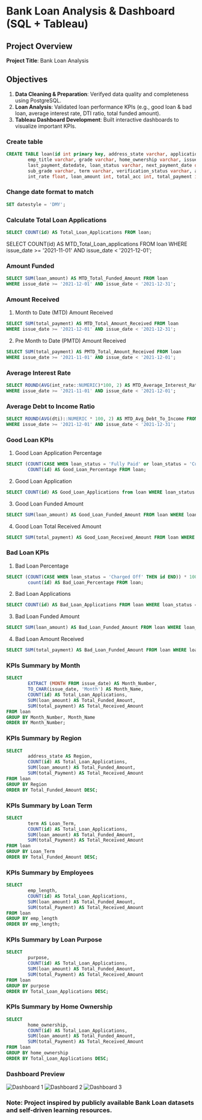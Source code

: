 # Bank Loan Analysis & Dashboard (SQL + Tableau)

## Project Overview

**Project Title**: Bank Loan Analysis

## Objectives

1. **Data Cleaning & Preparation**: Verifyed data quality and completeness using PostgreSQL.
2. **Loan Analysis**: Validated loan performance KPIs (e.g., good loan & bad loan, average interest rate, DTI ratio, total funded amount).
3. **Tableau Dashboard Development**: Built interactive dashboards to visualize important KPIs.

### Create table

```sql
CREATE TABLE loan(id int primary key, address_state varchar, application_type varchar, emp_length varchar, 
		emp_title varchar, grade varchar, home_ownership varchar, issue_date date, last_credit_pull_date date, 
		last_payment_datedate, loan_status varchar, next_payment_date date, member_id int, purpose varchar, 
		sub_grade varchar, term varchar, verification_status varchar, annual_income float, dti float, installment float, 
		int_rate float, loan_amount int, total_acc int, total_payment int);
```

### Change date format to match
```sql
SET datestyle = 'DMY';
```

### Calculate Total Loan Applications
```sql
SELECT COUNT(id) AS Total_Loan_Applications FROM loan;
```

SELECT COUNT(id) AS MTD_Total_Loan_applications FROM loan
WHERE issue_date >= '2021-11-01' AND issue_date < '2021-12-01';

### Amount Funded
```sql
SELECT SUM(loan_amount) AS MTD_Total_Funded_Amount FROM loan
WHERE issue_date >= '2021-12-01' AND issue_date < '2021-12-31';
```

### Amount Received
1. Month to Date (MTD) Amount Received
```sql
SELECT SUM(total_payment) AS MTD_Total_Amount_Received FROM loan
WHERE issue_date >= '2021-12-01' AND issue_date < '2021-12-31';
```
2. Pre Month to Date (PMTD) Amount Received
```sql
SELECT SUM(total_payment) AS PMTD_Total_Amount_Received FROM loan
WHERE issue_date >= '2021-11-01' AND issue_date < '2021-12-01';
```

### Average Interest Rate
```sql
SELECT ROUND(AVG(int_rate::NUMERIC)*100, 2) AS MTD_Average_Interest_Rate FROM loan
WHERE issue_date >= '2021-11-01' AND issue_date < '2021-12-01';
```

### Average Debt to Income Ratio
```sql
SELECT ROUND(AVG(dti)::NUMERIC * 100, 2) AS MTD_Avg_Debt_To_Income FROM loan
WHERE issue_date >= '2021-12-01' AND issue_date < '2021-12-31';
```

### Good Loan KPIs
1) Good Loan Application Percentage
```sql
SELECT (COUNT(CASE WHEN loan_status = 'Fully Paid' or loan_status = 'Current' THEN id END)) * 100 /
		COUNT(id) AS Good_Loan_Percentage FROM loan;
```
2) Good Loan Application
```sql
SELECT COUNT(id) AS Good_Loan_Applications from loan WHERE loan_status = 'Fully Paid' or loan_status = 'Current';
```
3) Good Loan Funded Amount
```sql
SELECT SUM(loan_amount) AS Good_Loan_Funded_Amount FROM loan WHERE loan_status = 'Fully Paid' OR loan_status = 'Current';
```
4) Good Loan Total Received Amount
```sql
SELECT SUM(total_payment) AS Good_Loan_Received_Amount FROM loan WHERE loan_status = 'Fully Paid' OR loan_status = 'Current';
```

### Bad Loan KPIs
1) Bad Loan Percentage
```sql
SELECT (COUNT(CASE WHEN loan_status = 'Charged Off' THEN id END)) * 100 /
		count(id) AS Bad_Loan_Percentage FROM loan;
```
2) Bad Loan Applications
```sql
SELECT COUNT(id) AS Bad_Loan_Applications FROM loan WHERE loan_status = 'Charged Off';
```
3) Bad Loan Funded Amount
```sql
SELECT SUM(loan_amount) AS Bad_Loan_Funded_Amount FROM loan WHERE loan_status = 'Charged Off';
```
4) Bad Loan Amount Received
```sql
SELECT SUM(total_payment) AS Bad_Loan_Funded_Amount FROM loan WHERE loan_status = 'Charged Off';
```

### KPIs Summary by Month
```sql
SELECT
		EXTRACT (MONTH FROM issue_date) AS Month_Number,
		TO_CHAR(issue_date, 'Month') AS Month_Name,
		COUNT(id) AS Total_Loan_Applications,
		SUM(loan_amount) AS Total_Funded_Amount,
		SUM(total_payment) AS Total_Received_Amount
FROM loan
GROUP BY Month_Number, Month_Name
ORDER BY Month_Number;
```

### KPIs Summary by Region
```sql
SELECT
		address_state AS Region,
		COUNT(id) AS Total_Loan_Applications,
		SUM(loan_amount) AS Total_Funded_Amount,
		SUM(total_Payment) AS Total_Received_Amount
FROM loan
GROUP BY Region
ORDER BY Total_Funded_Amount DESC;
```

### KPIs Summary by Loan Term
```sql
SELECT
		term AS Loan_Term,
		COUNT(id) AS Total_Loan_Applications,
		SUM(loan_amount) AS Total_Funded_Amount,
		SUM(total_Payment) AS Total_Received_Amount
FROM loan
GROUP BY Loan_Term
ORDER BY Total_Funded_Amount DESC;
```

### KPIs Summary by Employees 
```sql
SELECT
		emp_length,
		COUNT(id) AS Total_Loan_Applications,
		SUM(loan_amount) AS Total_Funded_Amount,
		SUM(total_Payment) AS Total_Received_Amount
FROM loan
GROUP BY emp_length
ORDER BY emp_length;
```

### KPIs Summary by Loan Purpose 
```sql
SELECT
		purpose,
		COUNT(id) AS Total_Loan_Applications,
		SUM(loan_amount) AS Total_Funded_Amount,
		SUM(total_Payment) AS Total_Received_Amount
FROM loan
GROUP BY purpose
ORDER BY Total_Loan_Applications DESC;
```

### KPIs Summary by Home Ownership
```sql
SELECT
		home_ownership,
		COUNT(id) AS Total_Loan_Applications,
		SUM(loan_amount) AS Total_Funded_Amount,
		SUM(total_Payment) AS Total_Received_Amount
FROM loan
GROUP BY home_ownership
ORDER BY Total_Loan_Applications DESC;
```

### Dashboard Preview
![Dashboard 1](https://github.com/user-attachments/assets/8040842c-2c79-40a9-89c4-2965b2874efb)
![Dashboard 2](https://github.com/user-attachments/assets/bd84eaa8-f005-4b45-9d10-d59cb2cb6b46)
![Dashboard 3](https://github.com/user-attachments/assets/a2418e90-4ed7-4ea8-9320-2bc0d20e98d6)


### Note: Project inspired by publicly available Bank Loan datasets and self-driven learning resources.
